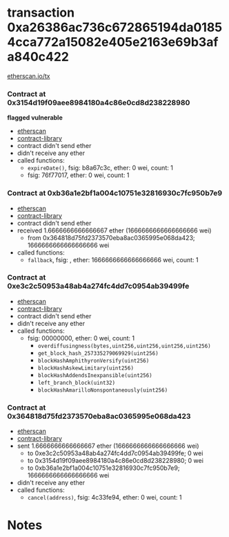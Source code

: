 # transaction 0xa26386ac736c672865194da01854cca772a15082e405e2163e69b3afa840c422

[etherscan.io/tx](https://etherscan.io/tx/0xa26386ac736c672865194da01854cca772a15082e405e2163e69b3afa840c422)


### Contract at 0x3154d19f09aee8984180a4c86e0cd8d238228980

**flagged vulnerable**

* [etherscan](https://etherscan.io/address/0x3154d19f09aee8984180a4c86e0cd8d238228980)
* [contract-library](https://contract-library.com/contracts/Ethereum/3154d19f09aee8984180a4c86e0cd8d238228980)
* contract didn't send ether
* didn't receive any ether
* called functions:
    * `expireDate()`, fsig: b8a67c3c, ether: 0 wei, count: 1
    * fsig: 76f77017, ether: 0 wei, count: 1


### Contract at 0xb36a1e2bf1a004c10751e32816930c7fc950b7e9

* [etherscan](https://etherscan.io/address/0xb36a1e2bf1a004c10751e32816930c7fc950b7e9)
* [contract-library](https://contract-library.com/contracts/Ethereum/b36a1e2bf1a004c10751e32816930c7fc950b7e9)
* contract didn't send ether
* received 1.6666666666666667 ether (1666666666666666666 wei)
    * from 0x364818d75fd2373570eba8ac0365995e068da423; 1666666666666666666 wei
* called functions:
    * `fallback`, fsig: , ether: 1666666666666666666 wei, count: 1


### Contract at 0xe3c2c50953a48ab4a274fc4dd7c0954ab39499fe

* [etherscan](https://etherscan.io/address/0xe3c2c50953a48ab4a274fc4dd7c0954ab39499fe)
* [contract-library](https://contract-library.com/contracts/Ethereum/e3c2c50953a48ab4a274fc4dd7c0954ab39499fe)
* contract didn't send ether
* didn't receive any ether
* called functions:
    * fsig: 00000000, ether: 0 wei, count: 1
        * `overdiffusingness(bytes,uint256,uint256,uint256,uint256)`
        * `get_block_hash_257335279069929(uint256)`
        * `blockHashAmphithyronVersify(uint256)`
        * `blockHashAskewLimitary(uint256)`
        * `blockHashAddendsInexpansible(uint256)`
        * `left_branch_block(uint32)`
        * `blockHashAmarilloNonspontaneously(uint256)`


### Contract at 0x364818d75fd2373570eba8ac0365995e068da423

* [etherscan](https://etherscan.io/address/0x364818d75fd2373570eba8ac0365995e068da423)
* [contract-library](https://contract-library.com/contracts/Ethereum/364818d75fd2373570eba8ac0365995e068da423)
* sent 1.6666666666666667 ether (1666666666666666666 wei)
    * to 0xe3c2c50953a48ab4a274fc4dd7c0954ab39499fe; 0 wei
    * to 0x3154d19f09aee8984180a4c86e0cd8d238228980; 0 wei
    * to 0xb36a1e2bf1a004c10751e32816930c7fc950b7e9; 1666666666666666666 wei
* didn't receive any ether
* called functions:
    * `cancel(address)`, fsig: 4c33fe94, ether: 0 wei, count: 1

# Notes

